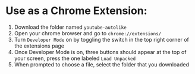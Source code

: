 # Use as a Chrome Extension:
1. Download the folder named `youtube-autolike`
2. Open your chrome browser and go to `chrome://extensions/`
3. Turn `Developer Mode` on by toggling the switch in the top right corner of the extensions page
4. Once Developer Mode is on, three buttons should appear at the top of your screen, press the one labeled `Load Unpacked`
5. When prompted to choose a file, select the folder that you downloaded
